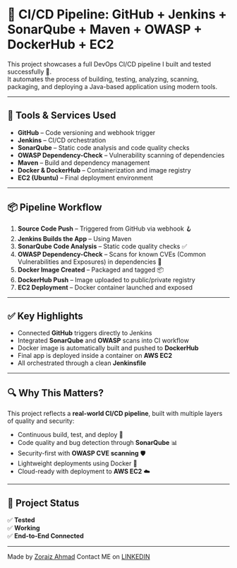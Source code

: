 # 🚀 CI/CD Pipeline: GitHub + Jenkins + SonarQube + Maven + OWASP + DockerHub + EC2

This project showcases a full DevOps CI/CD pipeline I built and tested successfully 💪.  
It automates the process of building, testing, analyzing, scanning, packaging, and deploying a Java-based application using modern tools.

---

## 🔧 Tools & Services Used

- **GitHub** – Code versioning and webhook trigger  
- **Jenkins** – CI/CD orchestration  
- **SonarQube** – Static code analysis and code quality checks  
- **OWASP Dependency-Check** – Vulnerability scanning of dependencies  
- **Maven** – Build and dependency management  
- **Docker & DockerHub** – Containerization and image registry  
- **EC2 (Ubuntu)** – Final deployment environment

---

## 📦 Pipeline Workflow

1. **Source Code Push** – Triggered from GitHub via webhook 🪝
2. **Jenkins Builds the App** – Using Maven  
3. **SonarQube Code Analysis** – Static code quality checks ✅
4. **OWASP Dependency-Check** – Scans for known CVEs (Common Vulnerabilities and Exposures) in dependencies 🔐  
5. **Docker Image Created** – Packaged and tagged 📦
6. **DockerHub Push** – Image uploaded to public/private registry  
7. **EC2 Deployment** – Docker container launched and exposed

---

## ✅ Key Highlights

- Connected **GitHub** triggers directly to Jenkins  
- Integrated **SonarQube** and **OWASP** scans into CI workflow  
- Docker image is automatically built and pushed to **DockerHub**  
- Final app is deployed inside a container on **AWS EC2**  
- All orchestrated through a clean **Jenkinsfile**


---

## 🔍 Why This Matters?

This project reflects a **real-world CI/CD pipeline**, built with multiple layers of quality and security:

- Continuous build, test, and deploy 🔄  
- Code quality and bug detection through **SonarQube** 📊  
- Security-first with **OWASP CVE scanning** 🛡️  
- Lightweight deployments using Docker 🐳  
- Cloud-ready with deployment to **AWS EC2** ☁️

---

## 🙌 Project Status

✅ **Tested**  
✅ **Working**  
✅ **End-to-End Connected**

---

Made by [Zoraiz Ahmad](https://github.com/zoraiz53)
Contact ME on [LINKEDIN](https://www.linkedin.com/in/zoraiz-ahmad-89b402330/)
